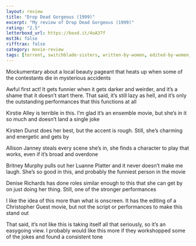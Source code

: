 ```yaml
---
layout: review
title: "Drop Dead Gorgeous (1999)"
excerpt: "My review of Drop Dead Gorgeous (1999)"
rating: "2.5"
letterboxd_url: https://boxd.it/4oA37f
mst3k: false
rifftrax: false
category: movie-review
tags: [torrent, switchblade-sisters, written-by-women, edited-by-women, coming-of-age]
---
```


Mockumentary about a local beauty pageant that heats up when some of the contestants die in mysterious accidents

Awful first act! It gets funnier when it gets darker and weirder, and it’s a shame that it doesn’t start there. That said, it’s still lazy as hell, and it’s only the outstanding performances that this functions at all

Kirstie Alley is terrible in this. I’m glad it’s an ensemble movie, but she’s in it so much and doesn’t land a single joke

Kirsten Dunst does her best, but the accent is rough. Still, she’s charming and energetic and gets by

Allison Janney steals every scene she’s in, she finds a character to play that works, even if it’s broad and overdone

Britney Murphy pulls out her Luanne Platter and it never doesn’t make me laugh. She’s so good in this, and probably the funniest person in the movie

Denise Richards has done roles similar enough to this that she can get by on just doing her thing. Still, one of the stronger performances

I like the idea of this more than what is onscreen. It has the editing of a Christopher Guest movie, but not the script or performances to make this stand out

That said, it’s not like this is taking itself all that seriously, so it’s an easygoing view. I probably would like this more if they workshopped some of the jokes and found a consistent tone
